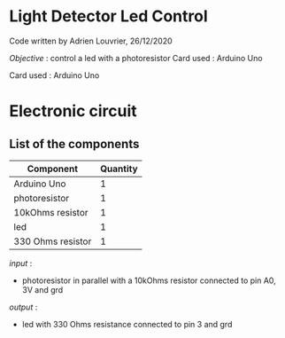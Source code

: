 # **Light Detector Led Control**

Code written by Adrien Louvrier, 26/12/2020

*Objective* : control a led with a photoresistor Card used : Arduino Uno

Card used : Arduino Uno

# Electronic circuit

## **List of the components**

Component | Quantity 
----------|----------
Arduino Uno | 1
photoresistor | 1
10kOhms resistor | 1
led | 1
330 Ohms resistor | 1

*input* : 
- photoresistor in parallel with a 10kOhms resistor connected to pin A0, 3V and grd
	
*output* : 
- led with 330 Ohms resistance connected to pin 3 and grd